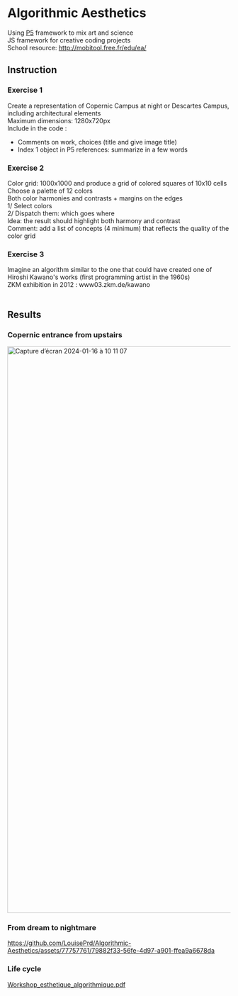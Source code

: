 # Algorithmic Aesthetics

Using <a href="https://p5js.org/" target="_blank">P5</a> framework to mix art and science<br>
JS framework for creative coding projects<br>
School resource: http://mobitool.free.fr/edu/ea/

## Instruction

### Exercise 1
Create a representation of Copernic Campus at night or Descartes Campus, including architectural elements<br>
Maximum dimensions: 1280x720px<br>
Include in the code :
- Comments on work, choices (title and give image title)
- Index 1 object in P5 references: summarize in a few words

### Exercise 2
Color grid: 1000x1000 and produce a grid of colored squares of 10x10 cells<br>
Choose a palette of 12 colors<br>
Both color harmonies and contrasts + margins on the edges<br>
1/ Select colors<br>
2/ Dispatch them: which goes where<br>
Idea: the result should highlight both harmony and contrast<br>
Comment: add a list of concepts (4 minimum) that reflects the quality of the color grid

### Exercise 3
Imagine an algorithm similar to the one that could have created one of Hiroshi Kawano's works (first programming artist in the 1960s)<br>
ZKM exhibition in 2012 : www03.zkm.de/kawano<br><br>

## Results
### Copernic entrance from upstairs
<img width="1280" alt="Capture d’écran 2024-01-16 à 10 11 07" src="https://github.com/LouisePrd/Algorithmic-Aesthetics-Ex1/assets/77757761/bd70aef8-ea08-47dc-8c0b-4fdbfe079bd0"><br>
### From dream to nightmare
https://github.com/LouisePrd/Algorithmic-Aesthetics/assets/77757761/79882f33-56fe-4d97-a901-ffea9a6678da<br>
### Life cycle
[Workshop_esthetique_algorithmique.pdf](https://github.com/LouisePrd/Algorithmic-Aesthetics/files/14896887/Workshop_esthetique_algorithmique.pdf)
